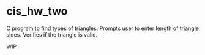 # cis_hw_two

C program to find types of triangles. 
Prompts user to enter length of triangle sides. Verifies if the triangle is valid.

WIP
